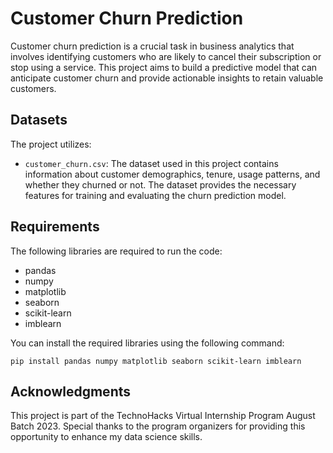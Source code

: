 # Customer Churn Prediction

Customer churn prediction is a crucial task in business analytics that involves identifying customers who are likely to cancel their subscription or stop using a service. This project aims to build a predictive model that can anticipate customer churn and provide actionable insights to retain valuable customers.

## Datasets

The project utilizes:

- `customer_churn.csv`: The dataset used in this project contains information about customer demographics, tenure, usage patterns, and whether they churned or not. The dataset provides the necessary features for training and evaluating the churn prediction model.

## Requirements

The following libraries are required to run the code:

- pandas
- numpy
- matplotlib
- seaborn
- scikit-learn
- imblearn

You can install the required libraries using the following command:

```
pip install pandas numpy matplotlib seaborn scikit-learn imblearn
```

## Acknowledgments

This project is part of the TechnoHacks Virtual Internship Program August Batch 2023. Special thanks to the program organizers for providing this opportunity to enhance my data science skills.

